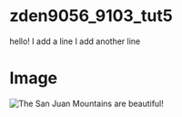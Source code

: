# zden9056_9103_tut5

hello!
 I add a line
 I add another line

# Image
![The San Juan Mountains are beautiful!](/assets/images/san-juan-mountains.jpg "San Juan Mountains")

